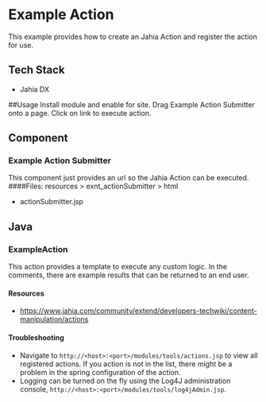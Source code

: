 # Example Action
This example provides how to create an Jahia Action and register the action for use.

## Tech Stack
- Jahia DX

##Usage
Install module and enable for site.  Drag Example Action Submitter onto a page.  Click on link to execute action.

## Component

### Example Action Submitter
This component just provides an url so the Jahia Action can be executed.
####Files: resources > exnt_actionSubmitter > html
- actionSubmitter.jsp

## Java

### ExampleAction
This action provides a template to execute any custom logic.  In the comments, there are example results that can be returned to an end user.

#### Resources
- https://www.jahia.com/community/extend/developers-techwiki/content-manipulation/actions

#### Troubleshooting
- Navigate to `http://<host>:<port>/modules/tools/actions.jsp` to view all registered actions.  If you action is not in the list, there might be a problem in the spring configuration of the action.  
- Logging can be turned on the fly using the Log4J administration console, `http://<host>:<port>/modules/tools/log4jAdmin.jsp`.
